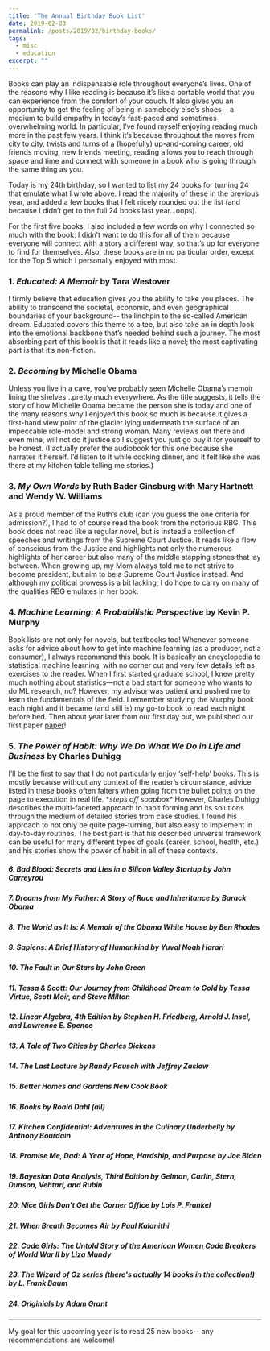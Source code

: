 ```yaml
---
title: 'The Annual Birthday Book List'
date: 2019-02-03
permalink: /posts/2019/02/birthday-books/
tags:
  - misc
  - education
excerpt: ""
---
```


Books can play an indispensable role throughout everyone’s lives. One of the reasons why I like reading is because it’s like a portable world that you can experience from the comfort of your couch. It also gives you an opportunity to get the feeling of being in somebody else’s shoes-- a medium to build empathy in today’s fast-paced and sometimes overwhelming world. In particular, I’ve found myself enjoying reading much more in the past few years. I think it’s because throughout the moves from city to city, twists and turns of a (hopefully) up-and-coming career, old friends moving, new friends meeting, reading allows you to reach through space and time and connect with someone in a book who is going through the same thing as you. 

Today is my 24th birthday, so I wanted to list my 24 books for turning 24 that emulate what I wrote above. I read the majority of these in the previous year, and added a few books that I felt nicely rounded out the list (and because I didn’t get to the full 24 books last year…oops). 

For the first five books, I also included a few words on why I connected so much with the book. I didn’t want to do this for all of them because everyone will connect with a story a different way, so that’s up for everyone to find for themselves. Also, these books are in no particular order, except for the Top 5 which I personally enjoyed with most.

### 1.	*Educated: A Memoir* by Tara Westover

I firmly believe that education gives you the ability to take you places. The ability to transcend the societal, economic, and even geographical boundaries of your background-- the linchpin to the so-called American dream. Educated covers this theme to a tee, but also take an in depth look into the emotional backbone that’s needed behind such a journey. The most absorbing part of this book is that it reads like a novel; the most captivating part is that it’s non-fiction. 

### 2.	*Becoming* by Michelle Obama 

Unless you live in a cave, you’ve probably seen Michelle Obama’s memoir lining the shelves…pretty much everywhere. As the title suggests, it tells the story of how Michelle Obama became the person she is today and one of the many reasons why I enjoyed this book so much is because it gives a first-hand view point of the glacier lying underneath the surface of an impeccable role-model and strong woman. Many reviews out there and even mine, will not do it justice so I suggest you just go buy it for yourself to be honest. (I actually prefer the audiobook for this one because she narrates it herself. I’d listen to it while cooking dinner, and it felt like she was there at my kitchen table telling me stories.)

### 3.	*My Own Words* by Ruth Bader Ginsburg with Mary Hartnett and Wendy W. Williams

As a proud member of the Ruth’s club (can you guess the one criteria for admission?), I had to of course read the book from the notorious RBG. This book does not read like a regular novel, but is instead a collection of speeches and writings from the Supreme Court Justice. It reads like a flow of conscious from the Justice and highlights not only the numerous highlights of her career but also many of the middle stepping stones that lay between. When growing up, my Mom always told me to not strive to become president, but aim to be a Supreme Court Justice instead. And although my political prowess is a bit lacking, I do hope to carry on many of the qualities RBG emulates in her book. 

### 4.	*Machine Learning: A Probabilistic Perspective* by Kevin P. Murphy

Book lists are not only for novels, but textbooks too! Whenever someone asks for advice about how to get into machine learning (as a producer, not a consumer), I always recommend this book. It is basically an encyclopedia to statistical machine learning, with no corner cut and very few details left as exercises to the reader. When I first started graduate school, I knew pretty much nothing about statistics—not a bad start for someone who wants to do ML research, no? However, my advisor was patient and pushed me to learn the fundamentals of the field. I remember studying the Murphy book each night and it became (and still is) my go-to book to read each night before bed. Then about year later from our first day out, we published our first paper [paper](https://academic.oup.com/bioinformatics/article/34/13/i195/5045708)!

### 5.	*The Power of Habit: Why We Do What We Do in Life and Business* by Charles Duhigg

I’ll be the first to say that I do not particularly enjoy ‘self-help’ books. This is mostly because without any context of the reader’s circumstance, advice listed in these books often falters when going from the bullet points on the page to execution in real life. \**steps off soapbox\** However, Charles Duhigg describes the multi-faceted approach to habit forming and its solutions through the medium of detailed stories from case studies. I found his approach to not only be quite page-turning, but also easy to implement in day-to-day routines. The best part is that his described universal framework can be useful for many different types of goals (career, school, health, etc.) and his stories show the power of habit in all of these contexts. 

##### 6.	*Bad Blood: Secrets and Lies in a Silicon Valley Startup* by John Carreyrou

##### 7.	*Dreams from My Father: A Story of Race and Inheritance* by Barack Obama 

##### 8.	*The World as It Is: A Memoir of the Obama White House* by Ben Rhodes

##### 9.	*Sapiens: A Brief History of Humankind* by Yuval Noah Harari

##### 10.	*The Fault in Our Stars* by John Green

##### 11.	*Tessa & Scott: Our Journey from Childhood Dream to Gold* by Tessa Virtue, Scott Moir, and Steve Milton

##### 12.	*Linear Algebra, 4th Edition* by  Stephen H. Friedberg, Arnold J. Insel, and Lawrence E. Spence

##### 13.	*A Tale of Two Cities* by  Charles Dickens

##### 14.	*The Last Lecture* by Randy Pausch with Jeffrey Zaslow

##### 15.	*Better Homes and Gardens New Cook Book* 

##### 16.	Books by Roald Dahl (all)

##### 17.	*Kitchen Confidential: Adventures in the Culinary Underbelly* by Anthony Bourdain

##### 18.	*Promise Me, Dad: A Year of Hope, Hardship, and Purpose* by Joe Biden

##### 19.	*Bayesian Data Analysis, Third Edition* by Gelman, Carlin, Stern, Dunson, Vehtari, and Rubin

##### 20.	*Nice Girls Don't Get the Corner Office* by Lois P. Frankel 

##### 21.	*When Breath Becomes Air* by Paul Kalanithi

##### 22.	*Code Girls: The Untold Story of the American Women Code Breakers of World War II* by Liza Mundy

##### 23.	The Wizard of Oz series (there's actually 14 books in the collection!) by L. Frank Baum

##### 24.	*Originials* by Adam Grant

---

My goal for this upcoming year is to read 25 new books-- any recommendations are welcome!